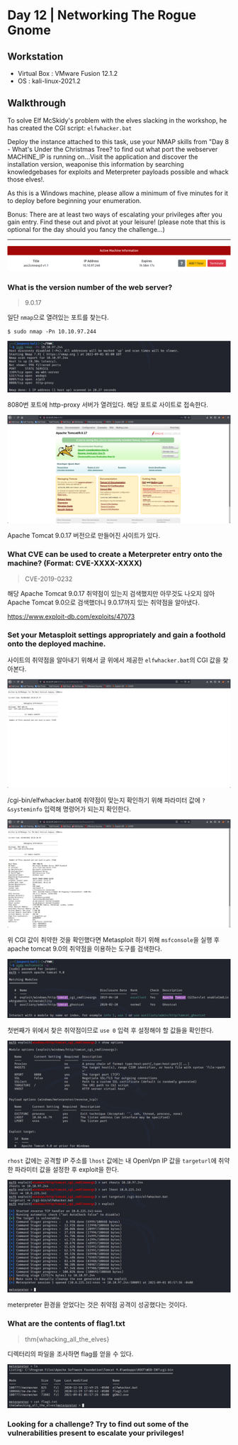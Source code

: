 # Day 12 | Networking The Rogue Gnome

## Workstation
- Virtual Box : VMware Fusion 12.1.2
- OS : kali-linux-2021.2

## Walkthrough
To solve Elf McSkidy's problem with the elves slacking in the workshop, he has created the CGI script: `elfwhacker.bat`

Deploy the instance attached to this task, use your NMAP skills from "Day 8 - What's Under the Christmas Tree?  to find out what port the webserver MACHINE_IP is running on...Visit the application and discover the installation version, weaponise this information by searching knowledgebases for exploits and Meterpreter payloads possible and whack those elves!.


As this is a Windows machine, please allow a minimum of five minutes for it to deploy before beginning your enumeration.


Bonus: There are at least two ways of escalating your privileges after you gain entry. Find these out and pivot at your leisure! (please note that this is optional for the day should you fancy the challenge...)

***

![attackbox](https://github.com/jasperkim425/Walkthrough/blob/main/TryHackMe/25%20Days%20of%20Cyber%20Security/Day%2012/image/attackbox.png)

### What is the version number of the web server?

> 9.0.17

일단 `nmap`으로 열려있는 포트를 찾는다.

```
$ sudo nmap -Pn 10.10.97.244
```

![nmap](https://github.com/jasperkim425/Walkthrough/blob/main/TryHackMe/25%20Days%20of%20Cyber%20Security/Day%2012/image/nmap.png)

8080번 포트에 http-proxy 서버가 열려있다. 해당 포트로 사이트로 접속한다.

![ip](https://github.com/jasperkim425/Walkthrough/blob/main/TryHackMe/25%20Days%20of%20Cyber%20Security/Day%2012/image/ip.png)

Apache Tomcat 9.0.17 버전으로 만들어진 사이트가 있다.

### What CVE can be used to create a Meterpreter entry onto the machine? (Format: CVE-XXXX-XXXX)

> CVE-2019-0232

해당 Apache Tomcat 9.0.17 취약점이 있는지 검색했지만 아무것도 나오지 않아 Apache Tomcat 9.0으로 검색했더니 9.0.17까지 있는 취약점을 알아냈다.

https://www.exploit-db.com/exploits/47073

### Set your Metasploit settings appropriately and gain a foothold onto the deployed machine.

사이트의 취약점을 알아내기 위해서 글 위에서 제공한 `elfwhacker.bat`의 CGI 값을 찾아본다.

![cgi](https://github.com/jasperkim425/Walkthrough/blob/main/TryHackMe/25%20Days%20of%20Cyber%20Security/Day%2012/image/cgi.png)

/cgi-bin/elfwhacker.bat에 취약점이 맞는지 확인하기 위해 파라미터 값에 `?&systeminfo` 입력해 명령어가 되는지 확인한다.

![sys](https://github.com/jasperkim425/Walkthrough/blob/main/TryHackMe/25%20Days%20of%20Cyber%20Security/Day%2012/image/sys.png)

위 CGI 값이 취약한 것을 확인했다면 Metasploit 하기 위해 `msfconsole`을 실행 후 apache tomcat 9.0의 취약점을 이용하는 도구를 검색한다.

![search](https://github.com/jasperkim425/Walkthrough/blob/main/TryHackMe/25%20Days%20of%20Cyber%20Security/Day%2012/image/search.png)

첫번째가 위에서 찾은 취약점이므로 `use 0` 입력 후 설정해야 할 값들을 확인한다.

![options](https://github.com/jasperkim425/Walkthrough/blob/main/TryHackMe/25%20Days%20of%20Cyber%20Security/Day%2012/image/options.png)

`rhost` 값에는 공격할 IP 주소를 `lhost` 값에는 내 OpenVpn IP 값을 `targeturl`에 취약한 파라미터 값을 설정한 후 exploit을 한다.

![set](https://github.com/jasperkim425/Walkthrough/blob/main/TryHackMe/25%20Days%20of%20Cyber%20Security/Day%2012/image/set.png)

meterpreter 환경을 얻었다는 것은 취약점 공격이 성공했다는 것이다.

### What are the contents of flag1.txt

> thm{whacking_all_the_elves}

디렉터리의 파일을 조사하면 flag를 얻을 수 있다.

![flag](https://github.com/jasperkim425/Walkthrough/blob/main/TryHackMe/25%20Days%20of%20Cyber%20Security/Day%2012/image/flag.png)

### Looking for a challenge? Try to find out some of the vulnerabilities present to escalate your privileges!
